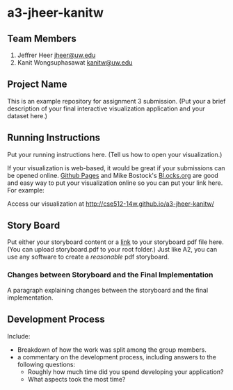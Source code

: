 a3-jheer-kanitw
===============

## Team Members

1. Jeffrer Heer jheer@uw.edu
2. Kanit Wongsuphasawat kanitw@uw.edu

## Project Name

This is an example repository for assignment 3 submission. 
(Put your a brief description of your final interactive visualization application and your dataset here.)


## Running Instructions

Put your running instructions here.  (Tell us how to open your visualization.) 

If your visualization is web-based,  it would be great if your submissions can be opened online. [Github Pages](http://pages.github.com/) and Mike Bostock's [Bl.ocks.org](http://bl.ocks.org) are good and easy way to put your visualization online so you can put your link here.  For example:

Access our visualization at http://cse512-14w.github.io/a3-jheer-kanitw/


## Story Board

Put either your storyboard content or a [link](storyboard.pdf?raw=true)  to your storyboard pdf file here.  (You can upload storyboard.pdf to your root folder.)  Just like A2, you can use any software to create a *reasonable* pdf storyboard. 


### Changes between Storyboard and the Final Implementation

A paragraph explaining changes between the storyboard and the final implementation.


## Development Process

Include:
- Breakdown of how the work was split among the group members. 
- a commentary on the development process, including answers to the following questions: 
  - Roughly how much time did you spend developing your application?
  - What aspects took the most time?

